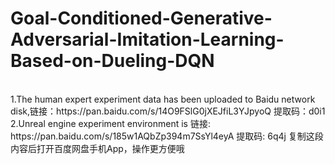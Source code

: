 # Goal-Conditioned-Generative-Adversarial-Imitation-Learning-Based-on-Dueling-DQN <br>
<br>
1.The human expert experiment data has been uploaded to Baidu network disk,链接：https://pan.baidu.com/s/14O9FSlG0jXEJfiL3YJpyoQ 提取码：d0i1 <br>
2.Unreal engine experiment environment is 链接: https://pan.baidu.com/s/185w1AQbZp394m7SsYl4eyA 提取码: 6q4j 复制这段内容后打开百度网盘手机App，操作更方便哦 <br>
